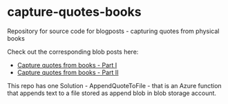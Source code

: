 # capture-quotes-books
Repository for source code for blogposts - capturing quotes from physical books

Check out the corresponding blob posts here:
- [Capture quotes from books - Part I](https://www.sanjaybhagia.com/2020/08/24/capture-quotes-from-books)
- [Capture quotes from books - Part II](https://www.sanjaybhagia.com/2020/08/25/capture-quotes-from-books-2)

This repo has one Solution - AppendQuoteToFile - that is an Azure function that appends text to a file stored as append blob in blob storage account. 
